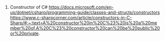 1. Constructor of C# 
https://docs.microsoft.com/en-us/dotnet/csharp/programming-guide/classes-and-structs/constructors
https://www.c-sharpcorner.com/article/constructors-in-C-Sharp/#:~:text=A%20constructor%20in%20C%23%20is%20a%20member%20of,A%20C%23%20constructor%20can%20be%20public%20or%20private.